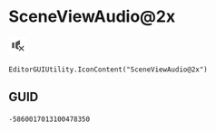 # SceneViewAudio@2x
![](/img/SceneViewAudio@2x.png)

``` CSharp
EditorGUIUtility.IconContent("SceneViewAudio@2x")
```
## GUID
```
-5860017013100478350
```
